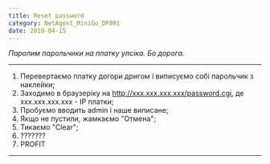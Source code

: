 ```yaml
---
title: Reset password
category: NetAgent_MiniGo_DP801
date: 2019-04-15
---
```


_Паролим парольчики на платку упсіка. Бо дорога._

-----

1. Перевертаємо платку догори дригом і виписуємо собі парольчик з наклейки;
2. Заходимо в браузеріку на http://xxx.xxx.xxx.xxx/password.cgi, де xxx.xxx.xxx.xxx - IP платки;
3. Пробуємо вводить admin і наше виписане;
4. Якщо не пустили, жамкаємо "Отмена";
5. Тикаємо "Clear";
6. ???????
7. PROFIT

-----
